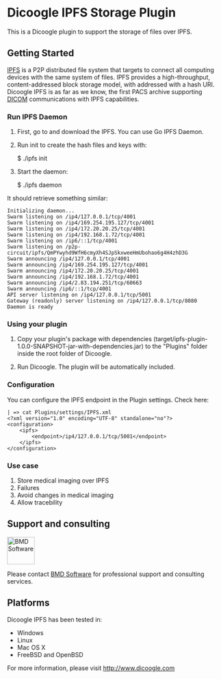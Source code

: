 Dicoogle IPFS Storage Plugin 
========================

This is a Dicoogle plugin to support the storage of files over IPFS. 

Getting Started
---------------

[IPFS](https://ipfs.io/) is a P2P distributed file system that targets to connect all computing devices with 
the same system of files. IPFS provides a high-throughput, content-addressed block storage model, with 
addressed with a hash URI. Dicoogle IPFS is as far as we know, the first PACS archive supporting [DICOM](https://www.dicomstandard.org/) communications
with IPFS capabilities.
  

### Run IPFS Daemon 


1. First, go to and download the IPFS. You can use Go IPFS Daemon. 
2. Run init to create the hash files and keys with:

    $ ./ipfs init

3. Start the daemon: 

    $ ./ipfs daemon

It should retrieve something similar: 

```
Initializing daemon...
Swarm listening on /ip4/127.0.0.1/tcp/4001
Swarm listening on /ip4/169.254.195.127/tcp/4001
Swarm listening on /ip4/172.20.20.25/tcp/4001
Swarm listening on /ip4/192.168.1.72/tcp/4001
Swarm listening on /ip6/::1/tcp/4001
Swarm listening on /p2p-circuit/ipfs/QmPYwyhd9WfH6cmyXh4SJpSkxweeHmUbohao6g4H4zhD3G
Swarm announcing /ip4/127.0.0.1/tcp/4001
Swarm announcing /ip4/169.254.195.127/tcp/4001
Swarm announcing /ip4/172.20.20.25/tcp/4001
Swarm announcing /ip4/192.168.1.72/tcp/4001
Swarm announcing /ip4/2.83.194.251/tcp/60663
Swarm announcing /ip6/::1/tcp/4001
API server listening on /ip4/127.0.0.1/tcp/5001
Gateway (readonly) server listening on /ip4/127.0.0.1/tcp/8080
Daemon is ready
``` 


### Using your plugin

1. Copy your plugin's package with dependencies (target/ipfs-plugin-1.0.0-SNAPSHOT-jar-with-dependencies.jar)
   to the "Plugins" folder inside the root folder of Dicoogle.

2. Run Dicoogle. The plugin will be automatically included.


### Configuration 

You can configure the IPFS endpoint in the Plugin settings. Check here: 
    

```
| => cat Plugins/settings/IPFS.xml
<?xml version="1.0" encoding="UTF-8" standalone="no"?>
<configuration>
    <ipfs>
        <endpoint>/ip4/127.0.0.1/tcp/5001</endpoint>
    </ipfs>
</configuration>
```


### Use case

1) Store medical imaging over IPFS
2) Failures
3) Avoid changes in medical imaging 
4) Allow tracebility 


## Support and consulting

[<img src="https://raw.githubusercontent.com/wiki/BMDSoftware/dicoogle/images/bmd.png" height="64" alt="BMD Software">](https://www.bmd-software.com)

Please contact [BMD Software](https://www.bmd-software.com) for professional support and consulting services.



Platforms
----------

Dicoogle IPFS has been tested in:

- Windows
- Linux
- Mac OS X
- FreeBSD and OpenBSD

For more information, please visit http://www.dicoogle.com

